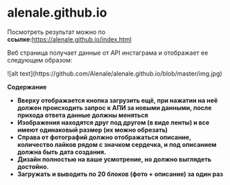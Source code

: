 # alenale.github.io
Посмотреть результат можно по <strong>ссылке:</strong>https://alenale.github.io/index.html
<p>Веб страница получает данные от API инстаграма и отображает ее следующем образом:</p>
![alt text](https://github.com/Alenale/alenale.github.io/blob/master/img.jpg)
  
  <strong>Содержание<strong>
<ul>	
  <li>Вверху отображается кнопка загрузить ещё, при нажатии на неё должен происходить запрос к АПИ за новыми данными, после прихода ответа данные должны меняться</li>
  <li>Изображения находятся друг под другом (в виде ленты) и все имеют одинаковый размер (их можно обрезать)</li>
  <li>Справа от фотографий должно отображаться описание, количество лайков рядом с значком сердечка, и под описанием должна быть дата создания.</li>
  <li>Дизайн полностью на ваше усмотрение, но должно выглядеть достойно.</li>
  <li>Загружать и выводить по 20 блоков (фото + описание) за один раз</li>

